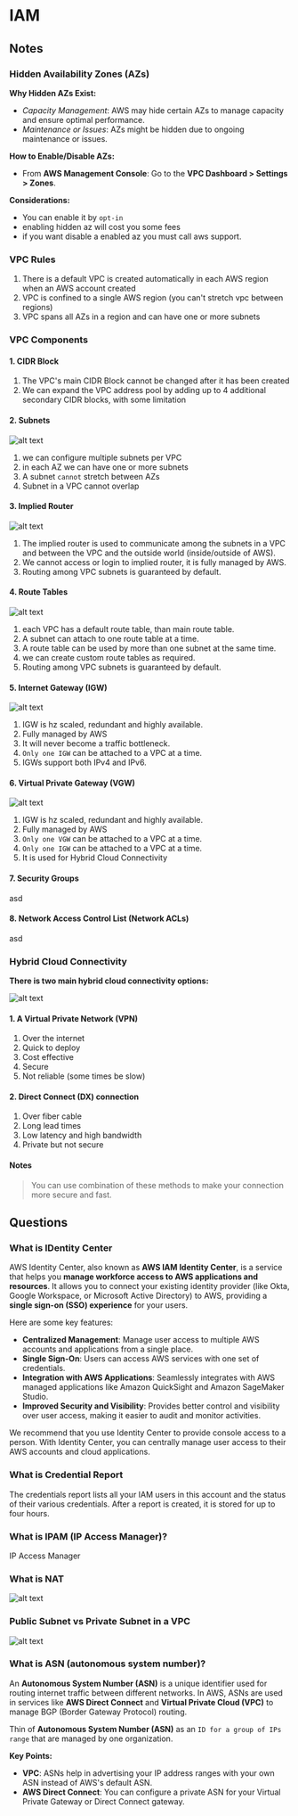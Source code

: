 # IAM

## Notes

### **Hidden Availability Zones (AZs)**

**Why Hidden AZs Exist:**

- _Capacity Management_: AWS may hide certain AZs to manage capacity and ensure optimal performance.
- _Maintenance or Issues_: AZs might be hidden due to ongoing maintenance or issues.

**How to Enable/Disable AZs:**

- From **AWS Management Console**: Go to the **VPC Dashboard > Settings > Zones**.

**Considerations:**

- You can enable it by `opt-in`
- enabling hidden az will cost you some fees
- if you want disable a enabled az you must call aws support.

### **VPC Rules**

1. There is a default VPC is created automatically in each AWS region when an AWS account created
1. VPC is confined to a single AWS region (you can't stretch vpc between regions)
1. VPC spans all AZs in a region and can have one or more subnets

### **VPC Components**

#### **1. CIDR Block**

1. The VPC's main CIDR Block cannot be changed after it has been created
1. We can expand the VPC address pool by adding up to 4 additional secondary CIDR blocks, with some limitation

#### **2. Subnets**

![alt text](images/aws-subnet.png)

1. we can configure multiple subnets per VPC
1. in each AZ we can have one or more subnets
1. A subnet `cannot` stretch between AZs
1. Subnet in a VPC cannot overlap

#### **3. Implied Router**

![alt text](images/aws-implied-router.png)

1. The implied router is used to communicate among the subnets in a VPC and between the VPC and the outside world (inside/outside of AWS).
1. We cannot access or login to implied router, it is fully managed by AWS.
1. Routing among VPC subnets is guaranteed by default.

#### **4. Route Tables**

![alt text](images/aws-route-table.png)

1. each VPC has a default route table, than main route table.
1. A subnet can attach to one route table at a time.
1. A route table can be used by more than one subnet at the same time.
1. we can create custom route tables as required.
1. Routing among VPC subnets is guaranteed by default.

#### **5. Internet Gateway (IGW)**

![alt text](images/aws-igw.png)

1. IGW is hz scaled, redundant and highly available.
1. Fully managed by AWS
1. It will never become a traffic bottleneck.
1. `Only one IGW` can be attached to a VPC at a time.
1. IGWs support both IPv4 and IPv6.

#### **6. Virtual Private Gateway (VGW)**

![alt text](images/aws-vgw.png)

1. IGW is hz scaled, redundant and highly available.
1. Fully managed by AWS
1. `Only one VGW` can be attached to a VPC at a time.
1. `Only one IGW` can be attached to a VPC at a time.
1. It is used for Hybrid Cloud Connectivity

#### **7. Security Groups**

asd

#### **8. Network Access Control List (Network ACLs)**

asd

### **Hybrid Cloud Connectivity**

**There is two main hybrid cloud connectivity options:**

![alt text](images/aws-hybrid-cloud-solutions.png)

#### **1. A Virtual Private Network (VPN)**

1. Over the internet
1. Quick to deploy
1. Cost effective
1. Secure
1. Not reliable (some times be slow)

#### **2. Direct Connect (DX) connection**

1. Over fiber cable
1. Long lead times
1. Low latency and high bandwidth
1. Private but not secure

#### **Notes**

> You can use combination of these methods to make your connection more secure and fast.

## Questions

### What is IDentity Center

AWS Identity Center, also known as **AWS IAM Identity Center**, is a service that helps you **manage workforce access to AWS applications and resources**. It allows you to connect your existing identity provider (like Okta, Google Workspace, or Microsoft Active Directory) to AWS, providing a **single sign-on (SSO) experience** for your users.

Here are some key features:

- **Centralized Management**: Manage user access to multiple AWS accounts and applications from a single place.
- **Single Sign-On**: Users can access AWS services with one set of credentials.
- **Integration with AWS Applications**: Seamlessly integrates with AWS managed applications like Amazon QuickSight and Amazon SageMaker Studio.
- **Improved Security and Visibility**: Provides better control and visibility over user access, making it easier to audit and monitor activities.

We recommend that you use Identity Center to provide console access to a person. With Identity Center, you can centrally manage user access to their AWS accounts and cloud applications.

### What is Credential Report

The credentials report lists all your IAM users in this account and the status of their various credentials. After a report is created, it is stored for up to four hours.

### What is IPAM (IP Access Manager)?

IP Access Manager

### What is NAT

![alt text](images/aws-nat.png)

### Public Subnet vs Private Subnet in a VPC

![alt text](images/aws-pub-private-subnets.png)

### What is ASN (autonomous system number)?

An **Autonomous System Number (ASN)** is a unique identifier used for routing internet traffic between different networks. In AWS, ASNs are used in services like **AWS Direct Connect** and **Virtual Private Cloud (VPC)** to manage BGP (Border Gateway Protocol) routing.

Thin of **Autonomous System Number (ASN)** as an `ID for a group of IPs range` that are managed by one organization.

**Key Points:**

- **VPC**: ASNs help in advertising your IP address ranges with your own ASN instead of AWS's default ASN.
- **AWS Direct Connect**: You can configure a private ASN for your Virtual Private Gateway or Direct Connect gateway.
